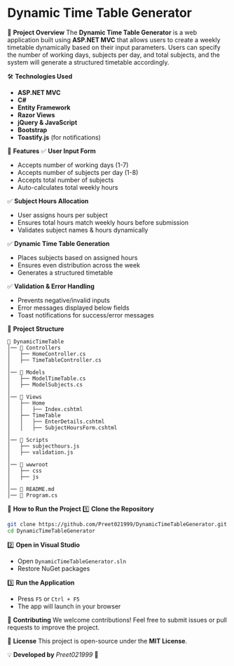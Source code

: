 # Dynamic Time Table Generator

📌 **Project Overview**
The **Dynamic Time Table Generator** is a web application built using **ASP.NET MVC** that allows users to create a weekly timetable dynamically based on their input parameters. Users can specify the number of working days, subjects per day, and total subjects, and the system will generate a structured timetable accordingly.

🛠️ **Technologies Used**
- **ASP.NET MVC**
- **C#**
- **Entity Framework**
- **Razor Views**
- **jQuery & JavaScript**
- **Bootstrap**
- **Toastify.js** (for notifications)

🚀 **Features**
✅ **User Input Form**
- Accepts number of working days (1-7)
- Accepts number of subjects per day (1-8)
- Accepts total number of subjects
- Auto-calculates total weekly hours

✅ **Subject Hours Allocation**
- User assigns hours per subject
- Ensures total hours match weekly hours before submission
- Validates subject names & hours dynamically

✅ **Dynamic Time Table Generation**
- Places subjects based on assigned hours
- Ensures even distribution across the week
- Generates a structured timetable

✅ **Validation & Error Handling**
- Prevents negative/invalid inputs
- Error messages displayed below fields
- Toast notifications for success/error messages

📂 **Project Structure**
```
📂 DynamicTimeTable
│── 📁 Controllers
│   ├── HomeController.cs
│   ├── TimeTableController.cs
│
│── 📁 Models
│   ├── ModelTimeTable.cs
│   ├── ModelSubjects.cs
│
│── 📁 Views
│   ├── Home
│   │   ├── Index.cshtml
│   ├── TimeTable
│   │   ├── EnterDetails.cshtml
│   │   ├── SubjectHoursForm.cshtml
│
│── 📁 Scripts
│   ├── subjecthours.js
│   ├── validation.js
│
│── 📁 wwwroot
│   ├── css
│   ├── js
│
│── 📄 README.md
│── 📄 Program.cs
```

🎯 **How to Run the Project**
1️⃣ **Clone the Repository**
```sh
git clone https://github.com/Preet021999/DynamicTimeTableGenerator.git
cd DynamicTimeTableGenerator
```

2️⃣ **Open in Visual Studio**
- Open `DynamicTimeTableGenerator.sln`
- Restore NuGet packages

3️⃣ **Run the Application**
- Press `F5` or `Ctrl + F5`
- The app will launch in your browser

🤝 **Contributing**
We welcome contributions! Feel free to submit issues or pull requests to improve the project.

📄 **License**
This project is open-source under the **MIT License**.

💡 **Developed by** *Preet021999* 🚀
